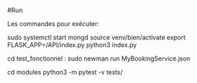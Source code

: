 #Run 

Les commandes pour exécuter:

sudo systemctl start mongd
source venv/bien/activate
export FLASK_APP=/API/index.py
python3 index.py 

cd test_fonctionnel : 
sudo newman run MyBookingService.json

cd modules
python3 -m pytest -v tests/




